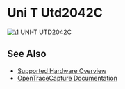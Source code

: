 # Uni T Utd2042C

[![\1](../../assets/hardware/general/\2)](./File:UNI-T_UTD2042C.png.html)
[](./File:UNI-T_UTD2042C.png.html "Enlarge")
UNI-T UTD2042C

## See Also
- [Supported Hardware Overview](../supported-hardware.md)
- [OpenTraceCapture Documentation](../../opentracecapture/overview.md)
